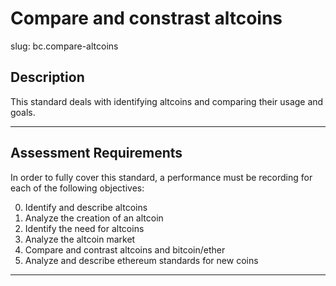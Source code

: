 # Compare and constrast altcoins

slug: bc.compare-altcoins

## Description
This standard deals with identifying altcoins and comparing their usage and goals.

---
## Assessment Requirements
In order to fully cover this standard, a performance must be recording for each of the following objectives:

0. Identify and describe altcoins
1. Analyze the creation of an altcoin
2. Identify the need for altcoins
3. Analyze the altcoin market
4. Compare and contrast altcoins and bitcoin/ether
5. Analyze and describe ethereum standards for new coins

---